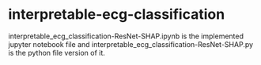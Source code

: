 # interpretable-ecg-classification
interpretable_ecg_classification-ResNet-SHAP.ipynb is the implemented jupyter notebook file and interpretable_ecg_classification-ResNet-SHAP.py is the python file version of it.
